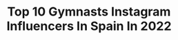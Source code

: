 ---
title: Top 10 Gymnasts Instagram Influencers In Spain In 2022
description: >-
  Find top gymnasts Instagram influencers in Spain in 2022. Most popular hashtags: #dance #beyourself #gymnast.
platform: Instagram
hits: 65
text_top: See the top-rated Instagram profiles on inBeat.
text_bottom: Our search engine aggregates 65 Instagram influencers like this in Spain for you to contact.
profiles:
  - username: "nataliagtimofeeva"
    fullname: >-
      Natalia Garcia Timofeeva
    bio: >-
      Spanish National Team of Rhytmic Gymnastics🇪🇸💖 nataliagtimofeeva@gmail.com💌 📍Barcelona
    location: "Spain"
    followers: 102109
    engagement: 519
    commentsToLikes: 0.024805
    id: ck5py5wd2ugsk0i11wlm1jny7
    verified: false
    hashtags: "#chandalismo, #larocavillage, #imagineautumn"
  - username: "rosnoamabel"
    fullname: >-
      Noa Ros
    bio: >-
      Gymnast from the Spanish National Team🇪🇸 Spanish Champion🎖 Club Mabel⚡️
    location: "Spain"
    followers: 11780
    engagement: 1035
    commentsToLikes: 0.026345
    id: ck5c2fwfyx6jm0i11ph1jpzb2
    verified: false
    hashtags: "#rhythmicgymnastics, #noxrg, #teamnox, #holiawesome"
  - username: "yaroshka99"
    fullname: >-
      Yana Yarosh🖤
    bio: >-
      Rhythmic gymnastics🏆coach😜 Finalist of the 29th Universiade in Taipei💪🏽 Champion and prize-winner of Ukraine 🇺🇦 Master of sports😊 I live in Tenerife🇮🇨
    location: "Spain"
    followers: 5667
    engagement: 736
    commentsToLikes: 0.024785
    id: ckapcgh1w3pu10i78m5uukio6
    verified: false
    hashtags: "#selfietime, #missvalentine2020"
  - username: "polinaberezina"
    fullname: >-
      Polina Berezina
    bio: >-
      National team of Spain in Rhythmic Gymnastics 🇪🇸 Comunicación Audiovisual - @ucam_universidad Becada de @becaspodium @proyectofer
    location: "Spain"
    followers: 21476
    engagement: 877
    commentsToLikes: 0.014187
    id: ck5zlmzppl1e80i14tea6hwzt
    verified: false
    hashtags: "#luchandoporunsuen, #luchandoporunsue, #misegundafamilia, #amigasdentroyfueradeltapiz"
  - username: "_norafdez99"
    fullname: >-
      Nora Fernández
    bio: >-
      📍Girona 🤸🏽‍♀️Ex-Gymnast of Spanish National Team 🦋 21
    location: "Spain"
    followers: 5113
    engagement: 962
    commentsToLikes: 0.016421
    id: ck6ue3z05opal0j71984wbw0q
    verified: false
    hashtags: ""
  - username: "xinso"
    fullname: >-
      Rubén López
    bio: >-
      Profesional Gymnast 🤸 Olympian🏆 Graduate on Sports Science📚 Online training programs‼️ Podcast🎙 WARMATALKS Youtuber WARMAXINSO 🎥
    location: "Spain"
    followers: 18822
    engagement: 725
    commentsToLikes: 0.011654
    id: ck5zvl0f54fkr0i142yh0bnkw
    verified: false
    hashtags: "#crossfit, #vlog, #youtube, #video"
  - username: "heyrocco"
    fullname: >-
      Rocco Parra
    bio: >-
      #NoEntiendo |||| Photography @parra.rocco ex-gymnast / gymnastics coach / Photographer / retoucher 📍Madrid. Contact : parra.rocco@gmail.com
    location: "Spain"
    followers: 9022
    engagement: 569
    commentsToLikes: 0.028765
    id: ck5q9lihgbpo00i11wpqcvuk1
    verified: false
    hashtags: "#cuarentena, #selfportrait, #tbt, #selfie"
  - username: "anita97perez"
    fullname: >-
      Anita Pérez ✨
    bio: >-
      📍Sevilla-Madrid📍 🇪🇸Spanish National gymnast🇪🇸 🇧🇷Rio 2016 Olympic gymnast🇧🇷 🔜 ROAD TO TOKYO 2020🇯🇵
    location: "Spain"
    followers: 8151
    engagement: 973
    commentsToLikes: 0.116949
    id: ck6ue3xfuop0c0j71cr1ypoep
    verified: false
    hashtags: "#challengesurf, #challengetouruniversomujer, #roadtotokio, #yomequedoencasa"
  - username: "manucarballo82"
    fullname: >-
      Manuel Carballo Gymnastics
    bio: >-
      🏆 Gimnasta olímpico + CF L-II 📝 Técnicas, apuntes y consejos gimnásticos 🤸🏻‍♂️Tu peso corporal, tu mejor arma 👕@gymnastics.lover.clothing
    location: "Spain"
    followers: 40424
    engagement: 569
    commentsToLikes: 0.041047
    id: ckap8w0gmq53t0i78mhff2wg2
    verified: false
    hashtags: "#deporte, #tb, #metcon6matfraser, #gymnastics"
  - username: "marinaleal6"
    fullname: >-
      Marina Leal🦋
    bio: >-
      🇲🇽🇪🇸 #tapabocas 😷 Disponible en #spotify Gymnast/ Singer/ Actress/ Influencer Nacional: 2016 & 2019✨ Likee: marleal16 Tik Tok: marinaleal6
    location: "Spain"
    followers: 283538
    engagement: 118
    commentsToLikes: 0.037902
    id: ck138np92h4hx0i19iq9i4okn
    verified: false
    hashtags: "#girlpower, #influencer, #newmusic, #beyourself"
---